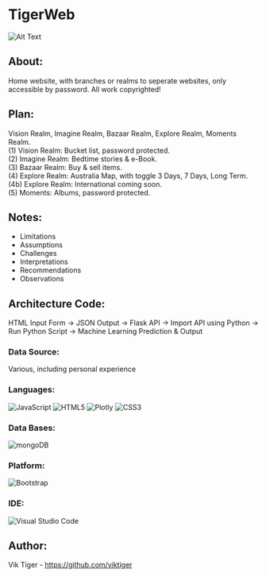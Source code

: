 # TigerWeb

![Alt Text](https://giphy.com/gifs/loop-80s-l1J3rGigrYfx8aKqI/giphy.gif)

## About:
Home website, with branches or realms to seperate websites, only accessible by password. All work copyrighted!

## Plan:
Vision Realm, Imagine Realm, Bazaar Realm, Explore Realm, Moments Realm.\
(1) Vision Realm: Bucket list, password protected.\
(2) Imagine Realm: Bedtime stories & e-Book.\
(3) Bazaar Realm: Buy & sell items.\
(4) Explore Realm: Australia Map, with toggle 3 Days, 7 Days, Long Term.\
(4b) Explore Realm: International coming soon.\
(5) Moments: Albums, password protected.

## **Notes:**
- Limitations
- Assumptions
- Challenges
- Interpretations 
- Recommendations 
- Observations


## **Architecture Code:**
HTML Input Form → JSON Output → Flask API → Import API using Python → Run Python Script → Machine Learning Prediction & Output

### **Data Source:**
Various, including personal experience

### **Languages:**
![JavaScript](https://img.shields.io/badge/javascript-%23323330.svg?style=for-the-badge&logo=javascript&logoColor=%23F7DF1E)
![HTML5](https://img.shields.io/badge/html5-%23E34F26.svg?style=for-the-badge&logo=html5&logoColor=white)
![Plotly](https://img.shields.io/badge/Plotly-%233F4F75.svg?style=for-the-badge&logo=plotly&logoColor=white)
![CSS3](https://img.shields.io/badge/css3-%231572B6.svg?style=for-the-badge&logo=css3&logoColor=white)

### **Data Bases:**
![mongoDB](https://img.shields.io/badge/MongoDB-4EA94B?style=for-the-badge&logo=mongodb&logoColor=white)

### **Platform:**
![Bootstrap](https://img.shields.io/badge/bootstrap-%23563D7C.svg?style=for-the-badge&logo=bootstrap&logoColor=white)

### **IDE:**
![Visual Studio Code](https://img.shields.io/badge/Visual_Studio_Code-0078D4?style=for-the-badge&logo=visual%20studio%20code&logoColor=white)

## **Author:**
Vik Tiger - https://github.com/viktiger
